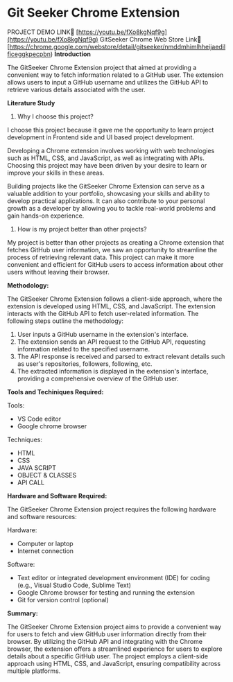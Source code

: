 # Git Seeker Chrome Extension
PROJECT DEMO LINK🔗 [https://youtu.be/fXo8kgNqf9g](https://youtu.be/fXo8kgNqf9g)
GitSeeker Chrome Web Store Link🔗 [https://chrome.google.com/webstore/detail/gitseeker/nmddmhimlhheijaedilficeggkpecpbn)
**Introduction**

The GitSeeker Chrome Extension project that aimed at providing a convenient way to fetch information related to a GitHub user. The extension allows users to input a GitHub username and utilizes the GitHub API to retrieve various details associated with the user.

**Literature Study**

1. Why I choose this project?

I choose this project because it gave me the opportunity to learn project development in Frontend side and UI based project development.

Developing a Chrome extension involves working with web technologies such as HTML, CSS, and JavaScript, as well as integrating with APIs. Choosing this project may have been driven by your desire to learn or improve your skills in these areas.

Building projects like the GitSeeker Chrome Extension can serve as a valuable addition to your portfolio, showcasing your skills and ability to develop practical applications. It can also contribute to your personal growth as a developer by allowing you to tackle real-world problems and gain hands-on experience.

1. How is my project better than other projects?

My project is better than other projects as creating a Chrome extension that fetches GitHub user information, we saw an opportunity to streamline the process of retrieving relevant data. This project can make it more convenient and efficient for GitHub users to access information about other users without leaving their browser.

**Methodology:**

The GitSeeker Chrome Extension follows a client-side approach, where the extension is developed using HTML, CSS, and JavaScript. The extension interacts with the GitHub API to fetch user-related information. The following steps outline the methodology:

1. User inputs a GitHub username in the extension's interface.
2. The extension sends an API request to the GitHub API, requesting information related to the specified username.
3. The API response is received and parsed to extract relevant details such as user's repositories, followers, following, etc.
4. The extracted information is displayed in the extension's interface, providing a comprehensive overview of the GitHub user.

**Tools and Techiniques Required:**

Tools:

- VS Code editor
- Google chrome browser

Techniques:

- HTML
- CSS
- JAVA SCRIPT
- OBJECT & CLASSES
- API CALL

**Hardware and Software Required:**

The GitSeeker Chrome Extension project requires the following hardware and software resources:

Hardware:

- Computer or laptop
- Internet connection

Software:

- Text editor or integrated development environment (IDE) for coding (e.g., Visual Studio Code, Sublime Text)
- Google Chrome browser for testing and running the extension
- Git for version control (optional)

**Summary:**

The GitSeeker Chrome Extension project aims to provide a convenient way for users to fetch and view GitHub user information directly from their browser. By utilizing the GitHub API and integrating with the Chrome browser, the extension offers a streamlined experience for users to explore details about a specific GitHub user. The project employs a client-side approach using HTML, CSS, and JavaScript, ensuring compatibility across multiple platforms.

